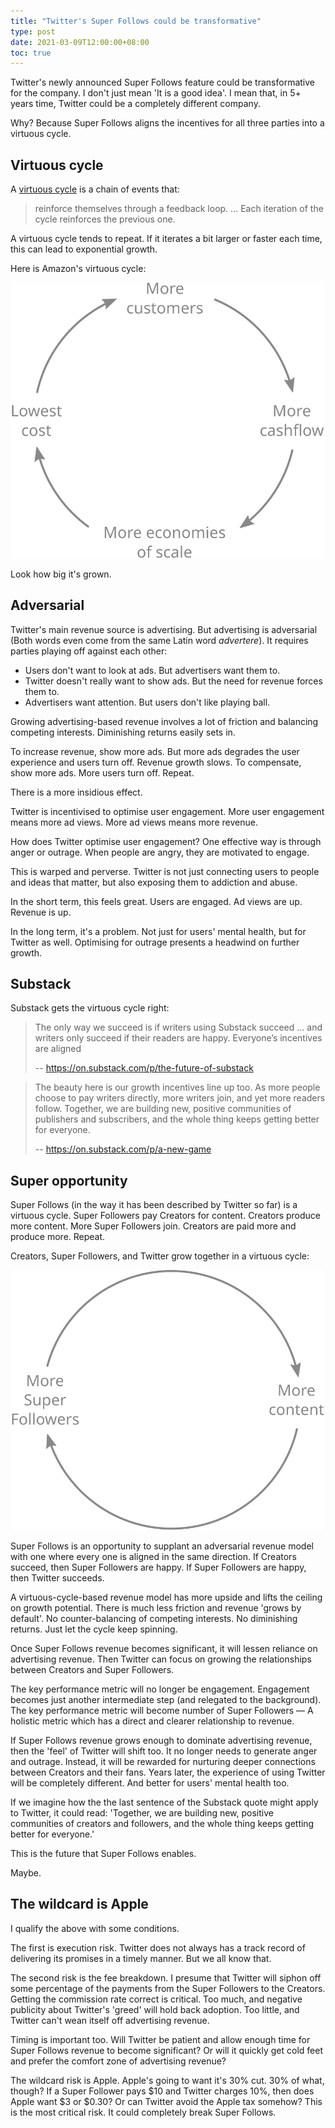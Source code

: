 ```yaml
---
title: "Twitter's Super Follows could be transformative"
type: post
date: 2021-03-09T12:00:00+08:00
toc: true
---
```


Twitter's newly announced Super Follows feature could be transformative for the company. I don't just mean 'It is a good idea'. I mean that, in 5+ years time, Twitter could be a completely different company.

Why? Because Super Follows aligns the incentives for all three parties into a virtuous cycle.

<!--more-->

## Virtuous cycle

A [virtuous cycle](https://en.wikipedia.org/wiki/Virtuous_circle_and_vicious_circle) is a chain of events that:

> reinforce themselves through a feedback loop. ... Each iteration of the cycle reinforces the previous one.

A virtuous cycle tends to repeat. If it iterates a bit larger or faster each time, this can lead to exponential growth.

Here is Amazon's virtuous cycle:

![Amazon's virtuous cycle](cycle1.svg)

Look how big it's grown.

## Adversarial

Twitter's main revenue source is advertising. But advertising is adversarial (Both words even come from the same Latin word _advertere_). It requires parties playing off against each other:

* Users don't want to look at ads. But advertisers want them to.
* Twitter doesn't really want to show ads. But the need for revenue forces them to.
* Advertisers want attention. But users don't like playing ball.

Growing advertising-based revenue involves a lot of friction and balancing competing interests. Diminishing returns easily sets in.

To increase revenue, show more ads. But more ads degrades the user experience and users turn off. Revenue growth slows. To compensate, show more ads. More users turn off. Repeat.

There is a more insidious effect.

Twitter is incentivised to optimise user engagement. More user engagement means more ad views. More ad views means more revenue.

How does Twitter optimise user engagement? One effective way is through anger or outrage. When people are angry, they are motivated to engage.

This is warped and perverse. Twitter is not just connecting users to people and ideas that matter, but also exposing them to addiction and abuse.

In the short term, this feels great. Users are engaged. Ad views are up. Revenue is up.

In the long term, it's a problem. Not just for users' mental health, but for Twitter as well. Optimising for outrage presents a headwind on further growth.

## Substack

Substack gets the virtuous cycle right:

> The only way we succeed is if writers using Substack succeed ... and writers only succeed if their readers are happy. Everyone’s incentives are aligned
>
> -- https://on.substack.com/p/the-future-of-substack

> The beauty here is our growth incentives line up too. As more people choose to pay writers directly, more writers join, and yet more readers follow. Together, we are building new, positive communities of publishers and subscribers, and the whole thing keeps getting better for everyone. 
>
> -- https://on.substack.com/p/a-new-game

## Super opportunity

Super Follows (in the way it has been described by Twitter so far) is a virtuous cycle. Super Followers pay Creators for content. Creators produce more content. More Super Followers join. Creators are paid more and produce more. Repeat. 

Creators, Super Followers, and Twitter grow together in a virtuous cycle:

![Super Followers virtuous cycle](cycle2.svg)

Super Follows is an opportunity to supplant an adversarial revenue model with one where every one is aligned in the same direction. If Creators succeed, then Super Followers are happy. If Super Followers are happy, then Twitter succeeds.

A virtuous-cycle-based revenue model has more upside and lifts the ceiling on growth potential. There is much less friction and revenue 'grows by default'. No counter-balancing of competing interests. No diminishing returns. Just let the cycle keep spinning.

Once Super Follows revenue becomes significant, it will lessen reliance on advertising revenue. Then Twitter can focus on growing the relationships between Creators and Super Followers.

The key performance metric will no longer be engagement. Engagement becomes just another intermediate step (and relegated to the background). The key performance metric will become number of Super Followers &mdash; A holistic metric which has a direct and clearer relationship to revenue.

If Super Follows revenue grows enough to dominate advertising revenue, then the 'feel' of Twitter will shift too. It no longer needs to generate anger and outrage. Instead, it will be rewarded for nurturing deeper connections between Creators and their fans. Years later, the experience of using Twitter will be completely different. And better for users' mental health too.

If we imagine how the the last sentence of the Substack quote might apply to Twitter, it could read: 'Together, we are building new, positive communities of creators and followers, and the whole thing keeps getting better for everyone.'

This is the future that Super Follows enables.

Maybe.

## The wildcard is Apple

I qualify the above with some conditions.

The first is execution risk. Twitter does not always has a track record of delivering its promises in a timely manner. But we all know that.

The second risk is the fee breakdown. I presume that Twitter will siphon off some percentage of the payments from the Super Followers to the Creators. Getting the commission rate correct is critical. Too much, and negative publicity about Twitter's 'greed' will hold back adoption. Too little, and Twitter can't wean itself off advertising revenue.

Timing is important too. Will Twitter be patient and allow enough time for Super Follows revenue to become significant? Or will it quickly get cold feet and prefer the comfort zone of advertising revenue?

The wildcard risk is Apple. Apple's going to want it's 30% cut. 30% of what, though? If a Super Follower pays $10 and Twitter charges 10%, then does Apple want $3 or $0.30? Or can Twitter avoid the Apple tax somehow? This is the most critical risk. It could completely break Super Follows.
